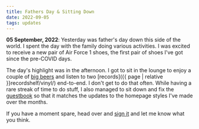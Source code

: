 ```yaml
---
title: Fathers Day & Sitting Down
date: 2022-09-05
tags: updates
---
```


**05 September, 2022**: Yesterday was father's day down this side of the world. I spent the day with the family doing various activities. I was excited to receive a new pair of Air Force 1 shoes, the first pair of shoes I've got since the pre-COVID days.

The day's highlight was in the afternoon. I got to sit in the lounge to enjoy a couple of [big beers](https://garageproject.co.nz) and listen to two [records]({{ page | relative }}recordshelf/vinyl/) end-to-end. I don't get to do that often.
While having a rare streak of time to do stuff, I also managed to sit down and fix the [guestbook](https://guestbook.flamedfury.com/) so that it matches the updates to the homepage styles I've made over the months.

If you have a moment spare, head over and [sign it](https://guestbook.flamedfury.com/) and let me know what you think.